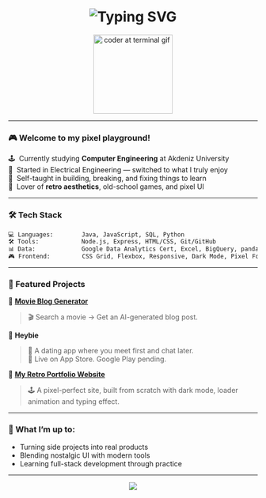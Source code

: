 <h1 align="center">
  <img src="https://readme-typing-svg.demolab.com?font=Jersey+15&size=18&pause=1000&color=FFAD60&center=true&vCenter=true&multiline=true&width=600&lines=Hi!+I'm+Umur+Paşa!;Retro+Coder+%7C+App+Builder+%7C+AI+Tinkerer;" alt="Typing SVG" />
</h1>

<p align="center">
  <img src="https://media.giphy.com/media/qgQUggAC3Pfv687qPC/giphy.gif" width="160" alt="coder at terminal gif" />
</p>

---

### 🎮 Welcome to my pixel playground!

🕹️ &nbsp;Currently studying **Computer Engineering** at Akdeniz University  
🔌 &nbsp;Started in Electrical Engineering — switched to what I truly enjoy  
🧠 &nbsp;Self-taught in building, breaking, and fixing things to learn  
🎨 &nbsp;Lover of **retro aesthetics**, old-school games, and pixel UI  

---

### 🛠️ Tech Stack
```bash
💻 Languages:        Java, JavaScript, SQL, Python  
🛠️ Tools:            Node.js, Express, HTML/CSS, Git/GitHub  
📊 Data:             Google Data Analytics Cert, Excel, BigQuery, pandas  
🎮 Frontend:         CSS Grid, Flexbox, Responsive, Dark Mode, Pixel Fonts  
```

---

### 🚀 Featured Projects

🔹 **[Movie Blog Generator](https://movie-blog-post-generator-backend.onrender.com/#homePage)**  
> 🎬 Search a movie → Get an AI-generated blog post.

🔹 **Heybie**  
> 💌 A dating app where you meet first and chat later.  
> 📱 Live on App Store. Google Play pending.

🔹 **[My Retro Portfolio Website](https://umurpasa.github.io/mrpasa/)**  
> 🕹️ A pixel-perfect site, built from scratch with dark mode, loader animation and typing effect.

---

### 🧭 What I’m up to:
- Turning side projects into real products  
- Blending nostalgic UI with modern tools  
- Learning full-stack development through practice  

---


<p align="center">
  <img src="https://capsule-render.vercel.app/api?type=waving&color=001f3f&height=100&section=footer"/>
</p>
